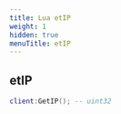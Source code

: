 ```yaml
---
title: Lua etIP
weight: 1
hidden: true
menuTitle: etIP
---
```

## etIP
```lua
client:GetIP(); -- uint32
```